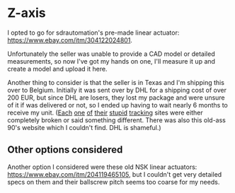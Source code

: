 # Z-axis

I opted to go for sdrautomation's pre-made linear actuator: <https://www.ebay.com/itm/304122024801>.

Unfortunately the seller was unable to provide a CAD model or detailed measurements, so now I've got my hands on one, I'll measure it up and create a model and upload it here.

Another thing to consider is that the seller is in Texas and I'm shipping this over to Belgium. Initially it was sent over by DHL for a shipping cost of over 200 EUR, but since DHL are losers, they lost my package and were unsure of it if was delivered or not, so I ended up having to wait nearly 6 months to receive my unit.
([Each](https://www.dhl.com/be-en/home/tracking.html) [one](https://www.dhlexpress.be/en/track-your-shipment/) [of](https://www.dhl.com/be-en/home.html) [their](https://mydhl.express.dhl/hk/en/tracking.html) [stupid](https://www.dhlecommerce.be/en/consumer/track-trace) [tracking](https://webtrack.dhlglobalmail.com/home) sites were either completely broken or said something different. There was also this old-ass 90's website which I couldn't find. DHL is shameful.)

## Other options considered

Another option I considered were these old NSK linear actuators: <https://www.ebay.com/itm/204119465105>, but I couldn't get very detailed specs on them and their ballscrew pitch seems too coarse for my needs.
